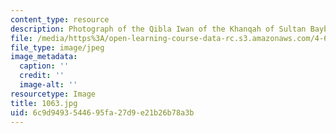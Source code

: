```yaml
---
content_type: resource
description: Photograph of the Qibla Iwan of the Khanqah of Sultan Baybars al-Jashankir.
file: /media/https%3A/open-learning-course-data-rc.s3.amazonaws.com/4-615-the-architecture-of-cairo-spring-2002/6c9d9493544695fa27d9e21b26b78a3b_1063.jpg
file_type: image/jpeg
image_metadata:
  caption: ''
  credit: ''
  image-alt: ''
resourcetype: Image
title: 1063.jpg
uid: 6c9d9493-5446-95fa-27d9-e21b26b78a3b
---
```

